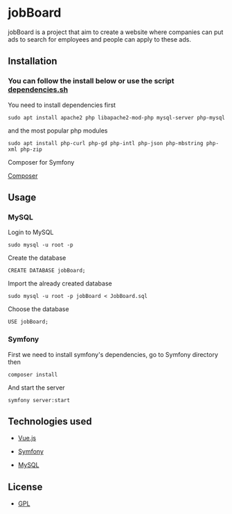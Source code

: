 # jobBoard

jobBoard is a project that aim to create a website where companies can put ads to search for employees and people can apply to these ads.

## Installation

### You can follow the install below or use the script [dependencies.sh](dependencies.sh)

You need to install dependencies first

```sudo apt install apache2 php libapache2-mod-php mysql-server php-mysql```

and the most popular php modules

```sudo apt install php-curl php-gd php-intl php-json php-mbstring php-xml php-zip```

Composer for Symfony

[Composer](https://getcomposer.org/download/)

## Usage

### MySQL

Login to MySQL

```sudo mysql -u root -p```

Create the database

```CREATE DATABASE jobBoard;```

Import the already created database

```sudo mysql -u root -p jobBoard < JobBoard.sql```

Choose the database

```USE jobBoard;```

### Symfony

First we need to install symfony's dependencies, go to Symfony directory then

```composer install```

And start the server

```symfony server:start```


## Technologies used

- [Vue.js](https://vuejs.org/)

- [Symfony](https://symfony.com/)

- [MySQL](https://www.mysql.com/)

## License

- [GPL](LICENSE)